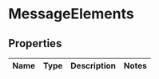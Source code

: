 
# MessageElements

## Properties
Name | Type | Description | Notes
------------ | ------------- | ------------- | -------------



